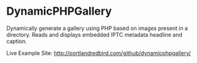 # DynamicPHPGallery
Dynamically generate a gallery using PHP based on images present in a directory. Reads and displays embedded IPTC metadata headline and caption.

Live Example Site:
http://portlandredbird.com/github/dynamicphpgallery/
